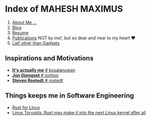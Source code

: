 # Index of MAHESH MAXIMUS

1. [About Me ...](https://mahesh-maximus.github.io/mahesh/about/about.html)
2. [Blog](https://mahesh-maximus.github.io/mahesh/blog-posts/index.html) 
3. [Resume](https://mahesh-maximus.github.io/mahesh/resume/resume.html)
4. [Publications](https://mahesh-maximus.github.io/mahesh/publications/index.html) NOT by me!, but so dear and near to my heart ❤️
5. [Lief other than Gadgets]()

## Inspirations and Motivations
* [**It's actually me** # kosalanuwan](https://github.com/kosalanuwan)
* [**Jon Gjengset** # jonhoo](https://github.com/jonhoo)
* [**Steven Rostedt** # rostedt](https://github.com/rostedt)

## Things keeps me in Software Engineering
* [Rust for Linux](https://github.com/Rust-for-Linux/linux)
* [Linus Torvalds: Rust may make it into the next Linux kernel after all](https://www.zdnet.com/article/linus-torvalds-rust-may-make-it-into-the-next-linux-kernel-after-all/)
